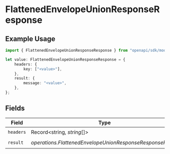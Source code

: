 # FlattenedEnvelopeUnionResponseResponse

## Example Usage

```typescript
import { FlattenedEnvelopeUnionResponseResponse } from "openapi/sdk/models/operations";

let value: FlattenedEnvelopeUnionResponseResponse = {
    headers: {
        key: ["<value>"],
    },
    result: {
        message: "<value>",
    },
};
```

## Fields

| Field                                                     | Type                                                      | Required                                                  | Description                                               |
| --------------------------------------------------------- | --------------------------------------------------------- | --------------------------------------------------------- | --------------------------------------------------------- |
| `headers`                                                 | Record<string, *string*[]>                                | :heavy_check_mark:                                        | N/A                                                       |
| `result`                                                  | *operations.FlattenedEnvelopeUnionResponseResponseResult* | :heavy_check_mark:                                        | N/A                                                       |